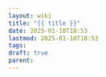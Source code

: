 ```yaml
---
layout: wiki
title: "{{ title }}"
date: 2025-01-10T18:53
lastmod: 2025-01-10T18:53
tags: 
draft: true
parent: 
---
```

